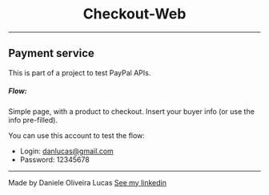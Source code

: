 <h1 align="center">Checkout-Web
</h1>

---
## Payment service

This is part of a project to test PayPal APIs.


##### Flow:

Simple page, with a product to checkout. Insert your buyer info (or use the info pre-filled).

You can use this account to test the flow:

- Login: danlucas@gmail.com
- Password: 12345678


---


Made by Daniele Oliveira Lucas [See my linkedin](https://www.linkedin.com/in/daniele-oliveira-lucas-8a685683/)